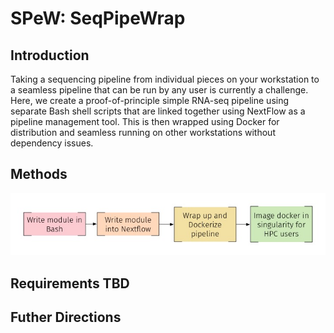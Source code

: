 # SPeW: SeqPipeWrap 

## Introduction
Taking a sequencing pipeline from individual pieces on your workstation to a seamless pipeline that can be run by any user is currently a challenge. Here, we create a proof-of-principle simple RNA-seq pipeline using separate Bash shell scripts that are linked together using NextFlow as a pipeline management tool. This is then wrapped using Docker for distribution and seamless running on other workstations without dependency issues. 

## Methods 

![ScreenShot](SPeW_workflow.jpg)

## Requirements TBD

## Futher Directions 

